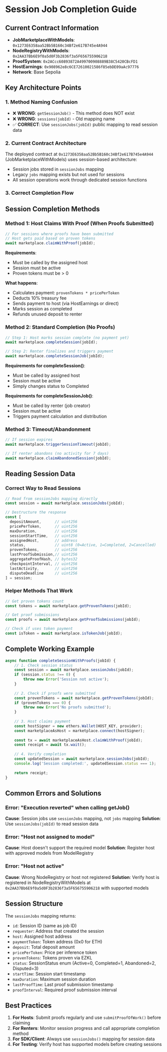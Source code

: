# Session Job Completion Guide

## Current Contract Information

- **JobMarketplaceWithModels**: `0x1273E6358aa52Bb5B160c34Bf2e617B745e4A944`
- **NodeRegistryWithModels**: `0x2AA37Bb6E9f0a5d0F3b2836f3a5F656755906218`
- **ProofSystem**: `0x2ACcc60893872A499700908889B38C5420CBcFD1`
- **HostEarnings**: `0x908962e8c6CE72610021586f85ebDE09aAc97776`
- **Network**: Base Sepolia

## Key Architecture Points

### 1. Method Naming Confusion
- ❌ **WRONG**: `getSessionJob()` - This method does NOT exist
- ❌ **WRONG**: `sessions(jobId)` - Old mapping name
- ✅ **CORRECT**: Use `sessionJobs(jobId)` public mapping to read session data

### 2. Current Contract Architecture
The deployed contract at `0x1273E6358aa52Bb5B160c34Bf2e617B745e4A944` (JobMarketplaceWithModels) uses session-based architecture:
- Session jobs stored in `sessionJobs` mapping
- Legacy `jobs` mapping exists but not used for sessions
- All session operations work through dedicated session functions

### 3. Correct Completion Flow

## Session Completion Methods

### Method 1: Host Claims With Proof (When Proofs Submitted)
```javascript
// For sessions where proofs have been submitted
// Host gets paid based on proven tokens
await marketplace.claimWithProof(jobId);
```

**Requirements**:
- Must be called by the assigned host
- Session must be active
- Proven tokens must be > 0

**What happens**:
- Calculates payment: `provenTokens * pricePerToken`
- Deducts 10% treasury fee
- Sends payment to host (via HostEarnings or direct)
- Marks session as completed
- Refunds unused deposit to renter

### Method 2: Standard Completion (No Proofs)
```javascript
// Step 1: Host marks session complete (no payment yet)
await marketplace.completeSession(jobId);

// Step 2: Renter finalizes and triggers payment
await marketplace.completeSessionJob(jobId);
```

**Requirements for completeSession()**:
- Must be called by assigned host
- Session must be active
- Simply changes status to Completed

**Requirements for completeSessionJob()**:
- Must be called by renter (job creator)
- Session must be active
- Triggers payment calculation and distribution

### Method 3: Timeout/Abandonment
```javascript
// If session expires
await marketplace.triggerSessionTimeout(jobId);

// If renter abandons (no activity for 7 days)
await marketplace.claimAbandonedSession(jobId);
```

## Reading Session Data

### Correct Way to Read Sessions
```javascript
// Read from sessionJobs mapping directly
const session = await marketplace.sessionJobs(jobId);

// Destructure the response
const [
  depositAmount,      // uint256
  pricePerToken,      // uint256
  maxDuration,        // uint256
  sessionStartTime,   // uint256
  assignedHost,       // address
  status,             // uint8 (0=Active, 1=Completed, 2=Cancelled)
  provenTokens,       // uint256
  lastProofSubmission,// uint256
  aggregateProofHash, // bytes32
  checkpointInterval, // uint256
  lastActivity,       // uint256
  disputeDeadline     // uint256
] = session;
```

### Helper Methods That Work
```javascript
// Get proven tokens count
const tokens = await marketplace.getProvenTokens(jobId);

// Get proof submissions
const proofs = await marketplace.getProofSubmissions(jobId);

// Check if uses token payment
const isToken = await marketplace.isTokenJob(jobId);
```

## Complete Working Example

```javascript
async function completeSessionWithProofs(jobId) {
    // 1. Check session status
    const session = await marketplace.sessionJobs(jobId);
    if (session.status !== 0) {
        throw new Error('Session not active');
    }
    
    // 2. Check if proofs were submitted
    const provenTokens = await marketplace.getProvenTokens(jobId);
    if (provenTokens === 0) {
        throw new Error('No proofs submitted');
    }
    
    // 3. Host claims payment
    const hostSigner = new ethers.Wallet(HOST_KEY, provider);
    const marketplaceAsHost = marketplace.connect(hostSigner);
    
    const tx = await marketplaceAsHost.claimWithProof(jobId);
    const receipt = await tx.wait();
    
    // 4. Verify completion
    const updatedSession = await marketplace.sessionJobs(jobId);
    console.log('Session completed:', updatedSession.status === 1);
    
    return receipt;
}
```

## Common Errors and Solutions

### Error: "Execution reverted" when calling getJob()
**Cause**: Session jobs use `sessionJobs` mapping, not `jobs` mapping
**Solution**: Use `sessionJobs(jobId)` to read session data

### Error: "Host not assigned to model"
**Cause**: Host doesn't support the required model
**Solution**: Register host with approved models from ModelRegistry

### Error: "Host not active"
**Cause**: Wrong NodeRegistry or host not registered
**Solution**: Verify host is registered in NodeRegistryWithModels at `0x2AA37Bb6E9f0a5d0F3b2836f3a5F656755906218` with supported models

## Session Structure

The `sessionJobs` mapping returns:
- `id`: Session ID (same as job ID)
- `requester`: Address that created the session
- `host`: Assigned host address
- `paymentToken`: Token address (0x0 for ETH)
- `deposit`: Total deposit amount
- `pricePerToken`: Price per inference token
- `provenTokens`: Tokens proven via EZKL
- `status`: SessionStatus enum (Active=0, Completed=1, Abandoned=2, Disputed=3)
- `startTime`: Session start timestamp
- `maxDuration`: Maximum session duration
- `lastProofTime`: Last proof submission timestamp
- `proofInterval`: Required proof submission interval

## Best Practices

1. **For Hosts**: Submit proofs regularly and use `submitProofOfWork()` before claiming
2. **For Renters**: Monitor session progress and call appropriate completion method
3. **For SDK/Client**: Always use `sessionJobs()` mapping for session data
4. **For Testing**: Verify host has supported models before creating sessions